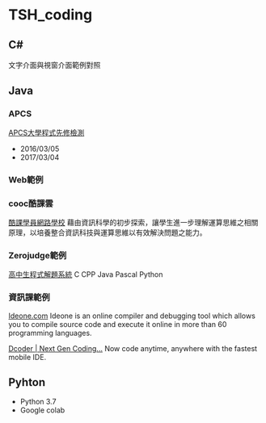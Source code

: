 # TSH_coding

## C#
文字介面與視窗介面範例對照

## Java
### APCS
[APCS大學程式先修檢測](https://apcs.csie.ntnu.edu.tw/)
* 2016/03/05
* 2017/03/04
### Web範例
### cooc酷課雲
[酷課學員網路學校](https://ono.tp.edu.tw/course/3043)
藉由資訊科學的初步探索，讓學生進一步理解運算思維之相關原理，以培養整合資訊科技與運算思維以有效解決問題之能力。
### Zerojudge範例
[高中生程式解題系統](https://zerojudge.tw/)
C CPP Java Pascal Python
### 資訊課範例
[Ideone.com](https://ideone.com/)
Ideone is an online compiler and debugging tool which allows you to compile source code and execute it online in more than 60 programming languages.

[Dcoder | Next Gen Coding...](https://dcoder.tech/)
Now code anytime, anywhere 
with the fastest mobile IDE.

## Pyhton
* Python 3.7
* Google colab
